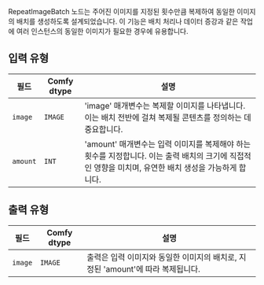 
RepeatImageBatch 노드는 주어진 이미지를 지정된 횟수만큼 복제하여 동일한 이미지의 배치를 생성하도록 설계되었습니다. 이 기능은 배치 처리나 데이터 증강과 같은 작업에 여러 인스턴스의 동일한 이미지가 필요한 경우에 유용합니다.

## 입력 유형

| 필드   | Comfy dtype | 설명                                                                 |
|---------|-------------|-----------------------------------------------------------------------------|
| `image` | `IMAGE`     | 'image' 매개변수는 복제할 이미지를 나타냅니다. 이는 배치 전반에 걸쳐 복제될 콘텐츠를 정의하는 데 중요합니다. |
| `amount`| `INT`       | 'amount' 매개변수는 입력 이미지를 복제해야 하는 횟수를 지정합니다. 이는 출력 배치의 크기에 직접적인 영향을 미치며, 유연한 배치 생성을 가능하게 합니다. |

## 출력 유형

| 필드 | Comfy dtype | 설명                                                              |
|-------|-------------|--------------------------------------------------------------------------|
| `image`| `IMAGE`     | 출력은 입력 이미지와 동일한 이미지의 배치로, 지정된 'amount'에 따라 복제됩니다. |
